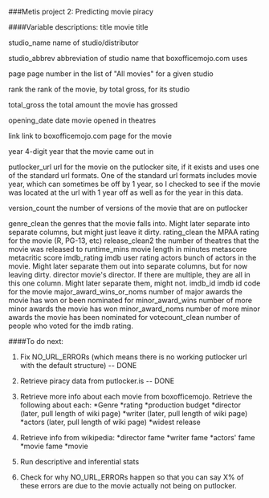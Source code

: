 ###Metis project 2: Predicting movie piracy

####Variable descriptions:
title               movie title

studio_name         name of studio/distributor

studio_abbrev       abbreviation of studio name that boxofficemojo.com uses

page                page number in the list of "All movies" for a given studio

rank                the rank of the movie, by total gross, for its studio

total_gross         the total amount the movie has grossed

opening_date        date movie opened in theatres

link                link to boxofficemojo.com page for the movie

year                4-digit year that the movie came out in

putlocker_url       url for the movie on the putlocker site, if it exists and
                    uses one of the standard url formats. One of the standard
                    url formats includes movie year, which can sometimes be off
                    by 1 year, so I checked to see if the movie was located at
                    the url with 1 year off as well as for the year in this 
                    data.

version_count       the number of versions of the movie that are on putlocker

genre_clean         the genres that the movie falls into. Might later separate
                    into separate columns, but might just leave it dirty.
rating_clean        the MPAA rating for the movie (R, PG-13, etc)
release_clean2      the number of theatres that the movie was released to
runtime_mins        movie length in minutes
metascore           metacritic score
imdb_rating         imdb user rating
actors              bunch of actors in the movie. Might later separate them
                    out into separate columns, but for now leaving dirty.
director            movie's director. If there are multiple, they are all in
                    this one column. Might later separate them, might not.
imdb_id             imdb id code for the movie
major_award_wins_or_noms    number of major awards the movie has won or been
                            nominated for
minor_award_wins    number of more minor awards the movie has won
minor_award_noms    number of more minor awards the movie has been nominated
                    for
votecount_clean     number of people who voted for the imdb rating.



####To do next:

1. Fix NO_URL_ERRORs (which means there is no working putlocker url with the default structure) -- DONE

2. Retrieve piracy data from putlocker.is -- DONE

3. Retrieve more info about each movie from boxofficemojo. Retrieve the following about each:
 *Genre
 *rating
 *production budget
 *director (later, pull length of wiki page)
 *writer (later, pull length of wiki page)
 *actors (later, pull length of wiki page)
 *widest release

4. Retrieve info from wikipedia:
 *director fame
 *writer fame
 *actors' fame
 *movie fame
 *movie 

5. Run descriptive and inferential stats

6. Check for why NO_URL_ERRORs happen so that you can say X% of these errors are due to the movie actually not being on putlocker.
